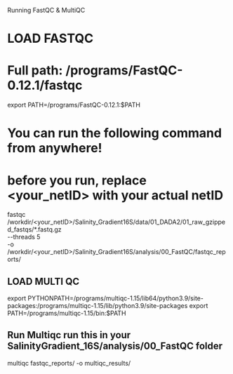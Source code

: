 Running FastQC & MultiQC 

# LOAD FASTQC
# Full path: /programs/FastQC-0.12.1/fastqc 
export PATH=/programs/FastQC-0.12.1:$PATH

# You can run the following command from anywhere!
# before you run, replace <your_netID> with your actual netID
fastqc /workdir/<your_netID>/Salinity_Gradient16S/data/01_DADA2/01_raw_gzipped_fastqs/*.fastq.gz \
    --threads 5 \
    -o /workdir/<your_netID>/Salinity_Gradient16S/analysis/00_FastQC/fastqc_reports/


## LOAD MULTI QC
export PYTHONPATH=/programs/multiqc-1.15/lib64/python3.9/site-packages:/programs/multiqc-1.15/lib/python3.9/site-packages
export PATH=/programs/multiqc-1.15/bin:$PATH

## Run Multiqc run this in your SalinityGradient_16S/analysis/00_FastQC folder 
multiqc fastqc_reports/ -o multiqc_results/

